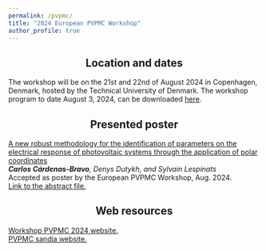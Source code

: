 ```yaml
---
permalink: /pvpmc/
title: "2024 European PVPMC Workshop"
author_profile: true
---
```


<h2><center> 
  Location and dates
</center></h2>

The workshop will be on the 21st and 22nd of August 2024 in Copenhagen, Denmark, hosted by the Technical University of Denmark.
The workshop program to date August 3, 2024, can be downloaded <a href="/files/2024-European-PVPMC-Program-V7.pdf" target="_blank"> here</a>. 

<h2><center> 
  Presented poster
</center></h2>

<u> A new robust methodology for the identification of parameters on the electrical response of photovoltaic systems through the application of polar coordinates </u> <br>
*<b>Carlos Cárdenas-Bravo</b>, Denys Dutykh, and Sylvain Lespinats* <br>
Accepted as poster by the European PVPMC Workshop, Aug. 2024. <br>
<a href="/files/abstract_2024.pdf" target="_blank"> Link to the abstract file.</a>

<h2><center> 
  Web resources
</center></h2>

<a href="https://iea-pvps.org/events/2024-european-pvpmc-workshop/" target="_blank"> Workshop PVPMC 2024 website. </a> <br>
<a href="https://pvpmc.sandia.gov/" target="_blank"> PVPMC sandia website. </a> 






